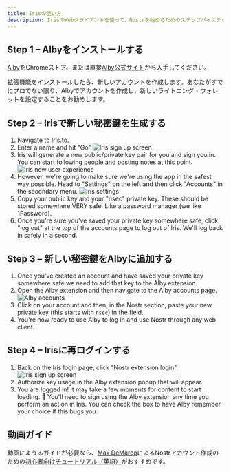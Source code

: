 ```yaml
---
title: Irisの使い方
description: IrisのWebクライアントを使って、Nostrを始めるためのステップバイステップ・ガイドを説明します。
---
```


## Step 1 – Albyをインストールする

[Alby](https://chrome.google.com/webstore/detail/alby-bitcoin-lightning-wa/iokeahhehimjnekafflcihljlcjccdbe)をChromeストア、または直接[Alby公式サイト](https://getalby.com/)から入手してください。

拡張機能をインストールしたら、新しいアカウントを作成します。あなたがすでにプロでない限り、Albyでアカウントを作成し、新しいライトニング・ウォレットを設定することをお勧めします。

## Step 2 – Irisで新しい秘密鍵を生成する

1. Navigate to [Iris.to](https://iris.to).
2. Enter a name and hit "Go" ![Iris sign up screen](/images/iris-signup.webp)
3. Iris will generate a new public/private key pair for you and sign you in. You can start following people and posting notes at this point. ![Iris new user experience](/images/iris-nux.webp)
4. However, we're going to make sure we're using the app in the safest way possible. Head to "Settings" on the left and then click "Accounts" in the secondary menu. ![Iris settings](/images/iris-accounts-settings.webp)
5. Copy your public key and your "nsec" private key. These should be stored somewhere VERY safe. Like a password manager (we like 1Password).
6. Once you're sure you've saved your private key somewhere safe, click "log out" at the top of the accounts page to log out of Iris. We'll log back in safely in a second.

## Step 3 – 新しい秘密鍵をAlbyに追加する

1. Once you've created an account and have saved your private key somewhere safe we need to add that key to the Alby extension.
2. Open the Alby extension and then navigate to the Alby accounts page. ![Alby accounts](/images/alby-accounts.webp)
3. Click on your account and then, in the Nostr section, paste your new private key (this starts with `nsec`) in the field.
4. You're now ready to use Alby to log in and use Nostr through any web client.

## Step 4 – Irisに再ログインする

1. Back on the Iris login page, click "Nostr extension login". ![Iris sign up screen](/images/iris-signup.webp)
2. Authorize key usage in the Alby extension popup that will appear.
3. You are logged in! It may take a few moments for content to start loading. 🤙 You'll need to sign using the Alby extension any time you perform an action in Iris. You can check the box to have Alby remember your choice if this bugs you.

## 動画ガイド

動画にようるガイドが必要なら、[Max DeMarco](https://snort.social/p/npub1lelkh3hhxw9hdwlcpk6q9t0xt9f7yze0y0nxazvzqjmre3p98x3sthkvyz)によるNostrアカウント作成のための[初心者向けチュートリアル（英語）](https://www.youtube.com/watch?v=kifwECtwjJQ)がおすすめです。
